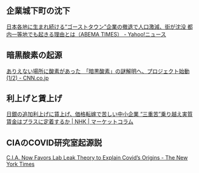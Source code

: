 ## 企業城下町の沈下

[日本各地に生まれ続ける“ゴーストタウン”企業の撤退で人口激減、街が沈没 都内一等地でも起きる理由とは（ABEMA TIMES） - Yahoo!ニュース](https://news.yahoo.co.jp/articles/10d852297ae3c4d518a290ccb4f70814b0096e62)

## 暗黒酸素の起源

[ありえない場所に酸素があった　「暗黒酸素」の謎解明へ、プロジェクト始動(1/2) - CNN.co.jp](https://www.cnn.co.jp/fringe/35228664.html)

## 利上げと賃上げ

[日銀の追加利上げに賃上げ、価格転嫁で苦しい中小企業 “三重苦”乗り越え実質賃金はプラスに定着するか | NHK | マーケットコラム](https://www3.nhk.or.jp/news/html/20250124/k10014701201000.html)

## CIAのCOVID研究室起源説

[C.I.A. Now Favors Lab Leak Theory to Explain Covid’s Origins - The New York Times](https://www.nytimes.com/2025/01/25/us/politics/cia-covid-lab-leak.html)
